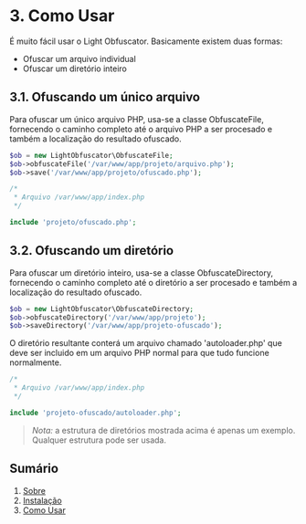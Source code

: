 # 3. Como Usar

É muito fácil usar o Light Obfuscator. Basicamente existem duas formas:

* Ofuscar um arquivo individual
* Ofuscar um diretório inteiro

## 3.1. Ofuscando um único arquivo

Para ofuscar um único arquivo PHP, usa-se a classe ObfuscateFile,
fornecendo o caminho completo até o arquivo PHP a ser procesado e também a localização do resultado ofuscado.

```php
$ob = new LightObfuscator\ObfuscateFile;
$ob->obfuscateFile('/var/www/app/projeto/arquivo.php');
$ob->save('/var/www/app/projeto/ofuscado.php');
```

```php
/*
 * Arquivo /var/www/app/index.php
 */

include 'projeto/ofuscado.php';
```

## 3.2. Ofuscando um diretório

Para ofuscar um diretório inteiro, usa-se a classe ObfuscateDirectory,
fornecendo o caminho completo até o diretório a ser procesado e também a localização do resultado ofuscado.

```php
$ob = new LightObfuscator\ObfuscateDirectory;
$ob->obfuscateDirectory('/var/www/app/projeto');
$ob->saveDirectory('/var/www/app/projeto-ofuscado');
```

O diretório resultante conterá um arquivo chamado 'autoloader.php'
que deve ser incluido em um arquivo PHP normal para que tudo funcione normalmente.

```php
/*
 * Arquivo /var/www/app/index.php
 */

include 'projeto-ofuscado/autoloader.php';
```

> *Nota:* a estrutura de diretórios mostrada acima é apenas um exemplo. Qualquer estrutura pode ser usada.

## Sumário

1. [Sobre](01-About.md)
2. [Instalação](02-Installation.md)
3. [Como Usar](03-Usage.md)
